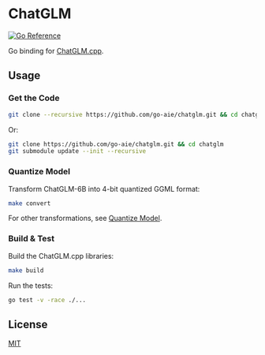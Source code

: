 # ChatGLM

[![Go Reference](https://pkg.go.dev/badge/github.com/go-aie/chatglm/vulndb.svg)][1]

Go binding for [ChatGLM.cpp][2].


## Usage

### Get the Code

```bash
git clone --recursive https://github.com/go-aie/chatglm.git && cd chatglm
```

Or:

```bash
git clone https://github.com/go-aie/chatglm.git && cd chatglm
git submodule update --init --recursive
```

### Quantize Model

Transform ChatGLM-6B into 4-bit quantized GGML format:

```bash
make convert
```

For other transformations, see [Quantize Model][3].

### Build & Test

Build the ChatGLM.cpp libraries:

```bash
make build
```

Run the tests:

```bash
go test -v -race ./...
```


## License

[MIT](LICENSE)


[1]: https://pkg.go.dev/github.com/go-aie/chatglm
[2]: https://github.com/li-plus/chatglm.cpp
[3]: https://github.com/li-plus/chatglm.cpp#getting-started